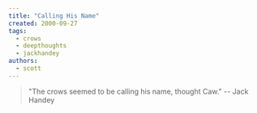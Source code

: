 ```yaml
---
title: "Calling His Name"
created: 2000-09-27
tags: 
  - crows
  - deepthoughts
  - jackhandey
authors: 
  - scott
---
```


> "The crows seemed to be calling his name, thought Caw." \-- Jack Handey
